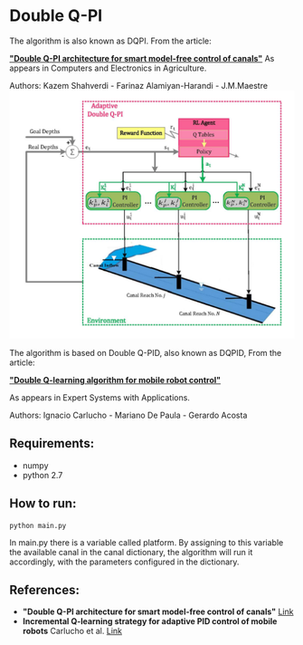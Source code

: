 # Double Q-PI

The algorithm is also known as DQPI. From the article:  

[**"Double Q-PI architecture for smart model-free control of canals"**]([https://www.sciencedirect.com/science/article/abs/pii/S0168169922002575?via%3Dihub])
As appears in Computers and Electronics in Agriculture.

Authors: Kazem Shahverdi - Farinaz Alamiyan-Harandi - J.M.Maestre
![alt text](https://github.com/farinazAH/DoubleQ-PI/blob/master/Canal_RL_Details.jpg)


The algorithm is based on Double Q-PID, also known as DQPID, From the article:  

[**"Double Q-learning algorithm for mobile robot control"**](https://www.sciencedirect.com/science/article/pii/S0957417419304749)

As appears in Expert Systems with Applications.

Authors: Ignacio Carlucho - Mariano De Paula - Gerardo Acosta 

## Requirements: 

- numpy 
- python 2.7 

## How to run: 

```
python main.py
```

In main.py there is a variable called platform. By assigning to this variable the available canal in the canal dictionary, the algorithm will run it accordingly, 
with the parameters configured in the dictionary.   


## References: 
- **"Double Q-PI architecture for smart model-free control of canals"** [Link]([https://www.sciencedirect.com/science/article/abs/pii/S0168169922002575?via%3Dihub])
- **Incremental Q-learning strategy for adaptive PID control of mobile robots** Carlucho et al. [Link](https://www.sciencedirect.com/science/article/pii/S0957417417301513)
